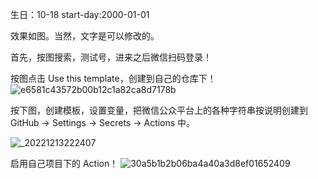 生日：10-18
start-day:2000-01-01

效果如图。当然，文字是可以修改的。

首先，按图搜索，测试号，进来之后微信扫码登录！

按图点击 Use this template，创建到自己的仓库下！
![e6581c43572b00b12c1a82ca8d7178b](https://user-images.githubusercontent.com/9566402/183242340-2ef26c63-1ca1-420e-abd4-8672c25d61c9.png)


按下图，创建模板，设置变量，把微信公众平台上的各种字符串按说明创建到 GitHub -> Settings -> Secrets -> Actions 中。

![_20221213222407](https://user-images.githubusercontent.com/90233785/207359826-46f7adbb-ee93-4ca7-9e97-7e785db11c1e.png)




启用自己项目下的 Action！
![30a5b1b2b06ba4a40a3d8ef01652409](https://user-images.githubusercontent.com/9566402/183242334-9943c538-ba3d-4d01-8377-d040143b7560.png)


